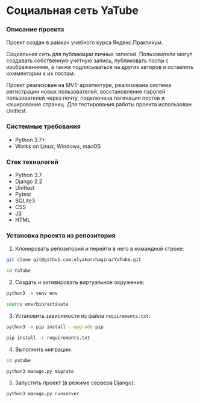# Социальная сеть YaTube

### Описание проекта
Проект создан в рамках учебного курса Яндекс.Практикум.

Социальная сеть для публикации личных записей. Пользователи могут создавать собственную учётную запись, публиковать посты с изображениями, а также подписываться на других авторов и оставлять комментарии к их постам. 

Проект реализован на MVT-архитектуре, реализована система регистрации новых пользователей, восстановление паролей пользователей через почту, подключена пагинация постов и кэширование страниц. Для тестирования работы проекта использован Unittest.

### Системные требования
* Python 3.7+
* Works on Linux, Windows, macOS

### Стек технологий
* Python 3.7
* Django 2.2 
* Unittest
* Pytest
* SQLite3
* CSS
* JS
* HTML

### Установка проекта из репозитория

1. Клонировать репозиторий и перейти в него в командной строке:
```bash
git clone git@github.com:olyakorchagina/YaTube.git

cd YaTube
```
2. Cоздать и активировать виртуальное окружение:
```bash
python3 -m venv env

source env/bin/activate
```
3. Установить зависимости из файла ```requirements.txt```:
```bash
python3 -m pip install --upgrade pip

pip install -r requirements.txt
```
4. Выполнить миграции:
```bash
cd yatube

python3 manage.py migrate
```
5. Запустить проект (в режиме сервера Django):
```bash
python3 manage.py runserver
```
